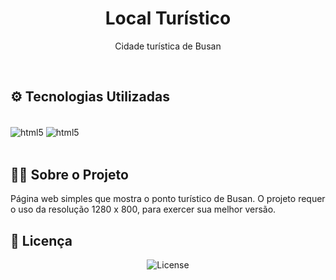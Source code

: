 <h1 align="center"> Local Turístico  </h1>

<p align="center">
  Cidade turística de Busan
 <br/>

</p>


<br>


## ⚙ Tecnologias Utilizadas

<div style="display: inline_block"><br/>
 <img align="center" alt="html5" src= https://img.shields.io/badge/HTML-239120?style=for-the-badge&logo=html5&logoColor=white/> 
 <img align="center" alt="html5" src= https://img.shields.io/badge/CSS-239120?&style=for-the-badge&logo=css3&logoColor=white/> 
  
</div><br/>


## 👩‍💻 Sobre o Projeto

Página web simples que mostra o ponto turístico de Busan.
O projeto requer o uso da resolução 1280 x 800, para exercer sua melhor versão.

## :memo: Licença

<p align="center">
  <img alt="License" src="https://img.shields.io/static/v1?label=license&message=MIT&color=49AA26&labelColor=000000">
</p>
